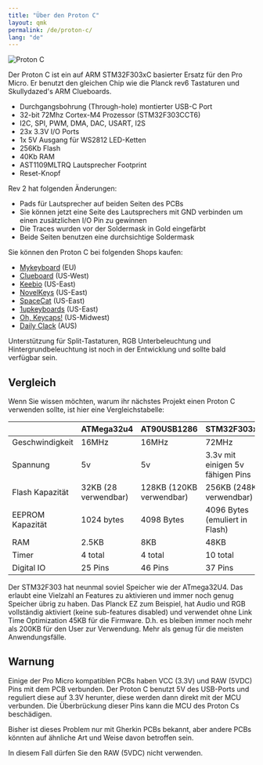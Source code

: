 ```yaml
---
title: "Über den Proton C"
layout: qmk
permalink: /de/proton-c/
lang: "de"
---
```


<img src="https://i.imgur.com/GdsN1Rd.jpg" alt="Proton C" />

Der Proton C ist ein auf ARM STM32F303xC basierter Ersatz für den Pro Micro. Er benutzt den gleichen Chip wie die Planck rev6 Tastaturen und Skullydazed's ARM Clueboards.

* Durchgangsbohrung (Through-hole) montierter USB-C Port
* 32-bit 72Mhz Cortex-M4 Prozessor (STM32F303CCT6)
* I2C, SPI, PWM, DMA, DAC, USART, I2S
* 23x 3.3V I/O Ports
* 1x 5V Ausgang für WS2812 LED-Ketten
* 256Kb Flash
* 40Kb RAM
* AST1109MLTRQ Lautsprecher Footprint  
* Reset-Knopf

Rev 2 hat folgenden Änderungen:

* Pads für Lautsprecher auf beiden Seiten des PCBs
* Sie können jetzt eine Seite des Lautsprechers mit GND verbinden um einen zusätzlichen I/O Pin zu gewinnen
* Die Traces wurden vor der Soldermask in Gold eingefärbt
* Beide Seiten benutzen eine durchsichtige Soldermask

Sie können den Proton C bei folgenden Shops kaufen:

* [Mykeyboard](https://mykeyboard.eu/catalogue/qmk-proton-c-rev-2_1246/) (EU)  
* [Clueboard](https://clueboard.co/parts/qmk-proton-c) (US-West)  
* [Keebio](https://keeb.io/products/qmk-proton-c) (US-East)  
* [NovelKeys](https://novelkeys.xyz/products/qmk-proton-c) (US-East)  
* [SpaceCat](https://spacecat.design/products/proton-c-by-qmk) (US-East)  
* [1upkeyboards](https://www.1upkeyboards.com/shop/controllers/qmk-proton-c/) (US-East)  
* [Oh, Keycaps!](https://ohkeycaps.com/products/proton-c) (US-Midwest)  
* [Daily Clack](https://dailyclack.com/products/qmk-proton-c) (AUS)  

Unterstützung für Split-Tastaturen, RGB Unterbeleuchtung und Hintergrundbeleuchtung ist noch in der Entwicklung und sollte bald verfügbar sein.

## Vergleich

Wenn Sie wissen möchten, warum ihr nächstes Projekt einen Proton C verwenden sollte, ist hier eine Vergleichstabelle:

&nbsp;         | ATMega32u4          | AT90USB1286          | STM32F303xC
-------------- | ------------------- | -------------------- | ----------------
Geschwindigkeit | 16MHz               | 16MHz                | 72MHz
Spannung        | 5v                  | 5v                   | 3.3v mit einigen 5v fähigen Pins
Flash Kapazität     | 32KB (28 verwendbar)    | 128KB (120KB verwendbar) | 256KB (248KB verwendbar)
EEPROM Kapazität    | 1024 bytes          | 4098 Bytes           | 4096 Bytes (emuliert in Flash)
RAM         | 2.5KB               | 8KB                  | 48KB
Timer         | 4 total             | 4 total              | 10 total
Digital IO     | 25 Pins             | 46 Pins              | 37 Pins

Der STM32F303 hat neunmal soviel Speicher wie der ATmega32U4. Das erlaubt eine Vielzahl an Features zu aktivieren und immer noch genug Speicher übrig zu haben. Das Planck EZ zum Beispiel, hat Audio und RGB vollständig aktiviert (keine sub-features disabled) und verwendet ohne Link Time Optimization 45KB für die Firmware. D.h. es bleiben immer noch mehr als 200KB für den User zur Verwendung. Mehr als genug für die meisten Anwendungsfälle.

## Warnung

Einige der Pro Micro kompatiblen PCBs haben VCC (3.3V) und RAW (5VDC) Pins mit dem PCB verbunden. Der Proton C benutzt 5V des USB-Ports und reguliert diese auf 3.3V herunter, diese werden dann direkt mit der MCU verbunden. Die Überbrückung dieser Pins kann die MCU des Proton Cs beschädigen.

Bisher ist dieses Problem nur mit Gherkin PCBs bekannt, aber andere PCBs könnten auf ähnliche Art und Weise davon betroffen sein.

In diesem Fall dürfen Sie den RAW (5VDC) nicht verwenden.
